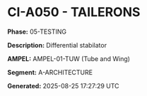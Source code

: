 # CI-A050 - TAILERONS

**Phase:** 05-TESTING

**Description:** Differential stabilator

**AMPEL:** AMPEL-01-TUW (Tube and Wing)

**Segment:** A-ARCHITECTURE

**Generated:** 2025-08-25 17:27:29 UTC

